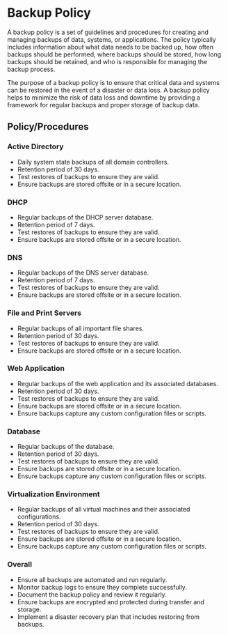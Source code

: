 # Backup Policy

A backup policy is a set of guidelines and procedures for creating and managing backups of data, systems, or applications. The policy typically includes information about what data needs to be backed up, how often backups should be performed, where backups should be stored, how long backups should be retained, and who is responsible for managing the backup process.

The purpose of a backup policy is to ensure that critical data and systems can be restored in the event of a disaster or data loss. A backup policy helps to minimize the risk of data loss and downtime by providing a framework for regular backups and proper storage of backup data.

## Policy/Procedures

### Active Directory
- Daily system state backups of all domain controllers.
- Retention period of 30 days.
- Test restores of backups to ensure they are valid.
- Ensure backups are stored offsite or in a secure location.

### DHCP
- Regular backups of the DHCP server database.
- Retention period of 7 days.
- Test restores of backups to ensure they are valid.
- Ensure backups are stored offsite or in a secure location.

### DNS
- Regular backups of the DNS server database.
- Retention period of 7 days.
- Test restores of backups to ensure they are valid.
- Ensure backups are stored offsite or in a secure location.

### File and Print Servers
- Regular backups of all important file shares.
- Retention period of 30 days.
- Test restores of backups to ensure they are valid.
- Ensure backups are stored offsite or in a secure location.

### Web Application
- Regular backups of the web application and its associated databases.
- Retention period of 30 days.
- Test restores of backups to ensure they are valid.
- Ensure backups are stored offsite or in a secure location.
- Ensure backups capture any custom configuration files or scripts.

### Database
- Regular backups of the database.
- Retention period of 30 days.
- Test restores of backups to ensure they are valid.
- Ensure backups are stored offsite or in a secure location.
- Ensure backups capture any custom configuration files or scripts.

### Virtualization Environment
- Regular backups of all virtual machines and their associated configurations.
- Retention period of 30 days.
- Test restores of backups to ensure they are valid.
- Ensure backups are stored offsite or in a secure location.
- Ensure backups capture any custom configuration files or scripts.

### Overall
- Ensure all backups are automated and run regularly.
- Monitor backup logs to ensure they complete successfully.
- Document the backup policy and review it regularly.
- Ensure backups are encrypted and protected during transfer and storage.
- Implement a disaster recovery plan that includes restoring from backups.
